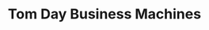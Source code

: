 ---
title: "Tom Day Business Machines"
url: /springfield/tom-day-business-machines/
shop: copyshop
---